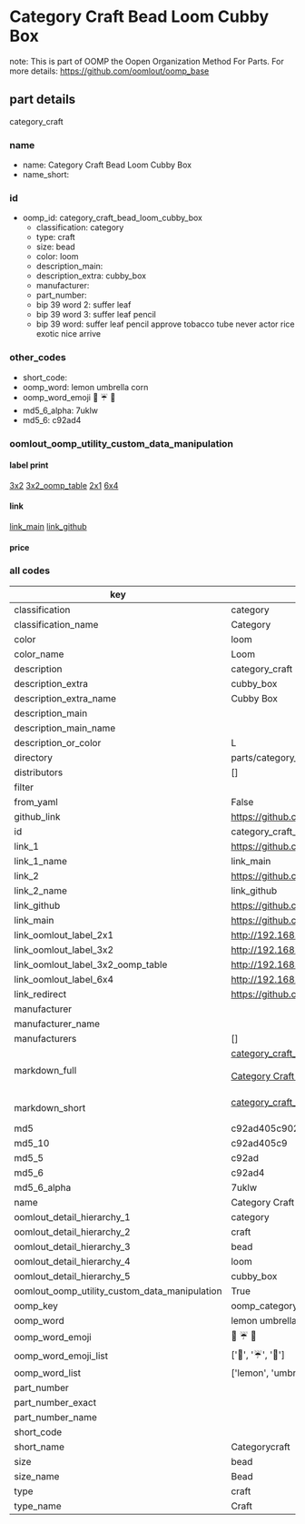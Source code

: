 # Category Craft Bead Loom Cubby Box  

note: This is part of OOMP the Oopen Organization Method For Parts. For more details: https://github.com/oomlout/oomp_base

##  part details
  



category_craft



### name
* name: Category Craft Bead Loom Cubby Box
* name_short: 
### id
* oomp_id: category_craft_bead_loom_cubby_box
  * classification: category
  * type: craft
  * size: bead
  * color: loom
  * description_main: 
  * description_extra: cubby_box
  * manufacturer: 
  * part_number: 
  * bip 39 word 2: suffer leaf
  * bip 39 word 3: suffer leaf pencil
  * bip 39 word: suffer leaf pencil approve tobacco tube never actor rice exotic nice arrive

### other_codes
* short_code: 
* oomp_word: lemon umbrella corn
* oomp_word_emoji :lemon: :umbrella: :corn:
* md5_6_alpha: 7uklw
* md5_6: c92ad4






### oomlout_oomp_utility_custom_data_manipulation
#### label print
[3x2](http://192.168.1.245:1112/?label=oomp%207uklw)
[3x2_oomp_table](http://192.168.1.108:1112/?label=oomp%207uklw)
[2x1](http://192.168.1.242:1112/?label=oomp%207uklw)
[6x4](http://192.168.1.55:1112/?label=oomp%207uklw)    

#### link

[link_main](https://github.com/oomlout/oomlout_oomp_version_1_messy/tree/main/parts/category_craft_bead_loom_cubby_box) [link_github](https://github.com/oomlout/oomlout_oomp_version_1_messy/tree/main/parts/category_craft_bead_loom_cubby_box)                             

#### price







### all codes 
| key | value |  
| --- | --- |  
| classification | category |  
| classification_name | Category |  
| color | loom |  
| color_name | Loom |  
| description | category_craft |  
| description_extra | cubby_box |  
| description_extra_name | Cubby Box |  
| description_main |  |  
| description_main_name |  |  
| description_or_color | L  |  
| directory | parts/category_craft_bead_loom_cubby_box |  
| distributors | [] |  
| filter |  |  
| from_yaml | False |  
| github_link | https://github.com/oomlout/oomlout_oomp_part_src/tree/main/parts/category_craft_bead_loom_cubby_box |  
| id | category_craft_bead_loom_cubby_box |  
| link_1 | https://github.com/oomlout/oomlout_oomp_version_1_messy/tree/main/parts/category_craft_bead_loom_cubby_box |  
| link_1_name | link_main |  
| link_2 | https://github.com/oomlout/oomlout_oomp_version_1_messy/tree/main/parts/category_craft_bead_loom_cubby_box |  
| link_2_name | link_github |  
| link_github | https://github.com/oomlout/oomlout_oomp_version_1_messy/tree/main/parts/category_craft_bead_loom_cubby_box |  
| link_main | https://github.com/oomlout/oomlout_oomp_version_1_messy/tree/main/parts/category_craft_bead_loom_cubby_box |  
| link_oomlout_label_2x1 | http://192.168.1.242:1112/?label=oomp%207uklw |  
| link_oomlout_label_3x2 | http://192.168.1.245:1112/?label=oomp%207uklw |  
| link_oomlout_label_3x2_oomp_table | http://192.168.1.108:1112/?label=oomp%207uklw |  
| link_oomlout_label_6x4 | http://192.168.1.55:1112/?label=oomp%207uklw |  
| link_redirect | https://github.com/oomlout/oomlout_oomp_version_1_messy/tree/main/parts/category_craft_bead_loom_cubby_box |  
| manufacturer |  |  
| manufacturer_name |  |  
| manufacturers | [] |  
| markdown_full | [category_craft_bead_loom_cubby_box](none)<br>[](none)<br>[Category Craft Bead Loom Cubby Box](none)<br><br> |  
| markdown_short | [category_craft_bead_loom_cubby_box](none)<br><br> |  
| md5 | c92ad405c902b2a3a87190ad455faec5 |  
| md5_10 | c92ad405c9 |  
| md5_5 | c92ad |  
| md5_6 | c92ad4 |  
| md5_6_alpha | 7uklw |  
| name | Category Craft Bead Loom Cubby Box |  
| oomlout_detail_hierarchy_1 | category |  
| oomlout_detail_hierarchy_2 | craft |  
| oomlout_detail_hierarchy_3 | bead |  
| oomlout_detail_hierarchy_4 | loom |  
| oomlout_detail_hierarchy_5 | cubby_box |  
| oomlout_oomp_utility_custom_data_manipulation | True |  
| oomp_key | oomp_category_craft_bead_loom_cubby_box |  
| oomp_word | lemon umbrella corn |  
| oomp_word_emoji | :lemon: :umbrella: :corn: |  
| oomp_word_emoji_list | [':lemon:', ':umbrella:', ':corn:'] |  
| oomp_word_list | ['lemon', 'umbrella', 'corn'] |  
| part_number |  |  
| part_number_exact |  |  
| part_number_name |  |  
| short_code |  |  
| short_name | Categorycraft |  
| size | bead |  
| size_name | Bead |  
| type | craft |  
| type_name | Craft |  
